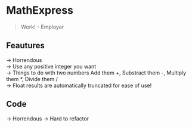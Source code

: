 # MathExpress
> Work! - Employer
## Feautures
-> Horrendous <br />
-> Use any positive integer you want <br />
-> Things to do with two numbers Add them +, Substract them -, Multiply them *, Divide them / <br />
-> Float results are automatically truncated for ease of use! <br />
## Code
-> Horrendous
-> Hard to refactor
